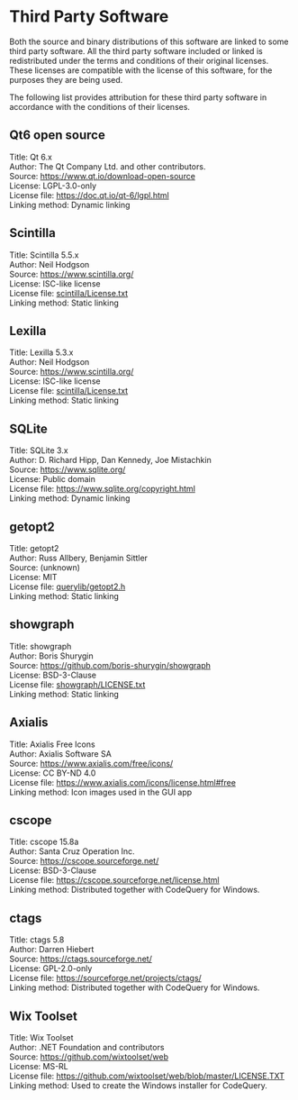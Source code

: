 Third Party Software
====================

Both the source and binary distributions of this software are linked to some 
third party software. All the third party software included or linked is 
redistributed under the terms and conditions of their original licenses.
These licenses are compatible with the license of this software, 
for the purposes they are being used.

The following list provides attribution for these third party software
in accordance with the conditions of their licenses.

Qt6 open source
---------------
Title: Qt 6.x     
Author: The Qt Company Ltd. and other contributors.     
Source: https://www.qt.io/download-open-source     
License: LGPL-3.0-only     
License file: https://doc.qt.io/qt-6/lgpl.html     
Linking method: Dynamic linking


Scintilla
---------
Title: Scintilla 5.5.x     
Author: Neil Hodgson     
Source: https://www.scintilla.org/     
License: ISC-like license     
License file: [scintilla/License.txt](scintilla/License.txt)       
Linking method: Static linking

Lexilla
-------
Title: Lexilla 5.3.x     
Author: Neil Hodgson     
Source: https://www.scintilla.org/     
License: ISC-like license     
License file: [scintilla/License.txt](scintilla/License.txt)       
Linking method: Static linking


SQLite
-------
Title: SQLite 3.x     
Author: D. Richard Hipp, Dan Kennedy, Joe Mistachkin     
Source: https://www.sqlite.org/     
License: Public domain     
License file: https://www.sqlite.org/copyright.html     
Linking method: Dynamic linking

getopt2
-------
Title: getopt2     
Author: Russ Allbery, Benjamin Sittler     
Source: (unknown)     
License: MIT      
License file: [querylib/getopt2.h](querylib/getopt2.h)     
Linking method: Static linking

showgraph
---------
Title: showgraph     
Author: Boris Shurygin     
Source: https://github.com/boris-shurygin/showgraph     
License: BSD-3-Clause     
License file: [showgraph/LICENSE.txt](showgraph/LICENSE.txt)      
Linking method: Static linking


Axialis
-------
Title: Axialis Free Icons     
Author: Axialis Software SA     
Source: https://www.axialis.com/free/icons/     
License: CC BY-ND 4.0     
License file: https://www.axialis.com/icons/license.html#free     
Linking method: Icon images used in the GUI app


cscope
------
Title: cscope 15.8a     
Author: Santa Cruz Operation Inc.     
Source: https://cscope.sourceforge.net/      
License: BSD-3-Clause     
License file: https://cscope.sourceforge.net/license.html      
Linking method: Distributed together with CodeQuery for Windows.


ctags
-----
Title: ctags 5.8      
Author: Darren Hiebert       
Source: https://ctags.sourceforge.net/       
License: GPL-2.0-only        
License file: https://sourceforge.net/projects/ctags/         
Linking method: Distributed together with CodeQuery for Windows.

Wix Toolset
-----------
Title: Wix Toolset     
Author: .NET Foundation and contributors     
Source: https://github.com/wixtoolset/web      
License: MS-RL      
License file: https://github.com/wixtoolset/web/blob/master/LICENSE.TXT       
Linking method: Used to create the Windows installer for CodeQuery.
